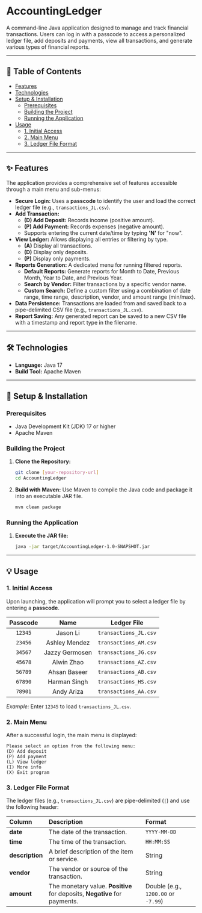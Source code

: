 # AccountingLedger

A command-line Java application designed to manage and track financial transactions. Users can log in with a passcode to access a personalized ledger file, add deposits and payments, view all transactions, and generate various types of financial reports.

-----

## 📑 Table of Contents

  * [Features](https://www.google.com/search?q=%23features)
  * [Technologies](https://www.google.com/search?q=%23technologies)
  * [Setup & Installation](https://www.google.com/search?q=%23setup--installation)
      * [Prerequisites](https://www.google.com/search?q=%23prerequisites)
      * [Building the Project](https://www.google.com/search?q=%23building-the-project)
      * [Running the Application](https://www.google.com/search?q=%23running-the-application)
  * [Usage](https://www.google.com/search?q=%23usage)
      * [1. Initial Access](https://www.google.com/search?q=%231-initial-access)
      * [2. Main Menu](https://www.google.com/search?q=%232-main-menu)
      * [3. Ledger File Format](https://www.google.com/search?q=%233-ledger-file-format)

-----

## ✨ Features

The application provides a comprehensive set of features accessible through a main menu and sub-menus:

  * **Secure Login:** Uses a **passcode** to identify the user and load the correct ledger file (e.g., `transactions_JL.csv`).
  * **Add Transaction:**
      * **(D) Add Deposit:** Records income (positive amount).
      * **(P) Add Payment:** Records expenses (negative amount).
      * Supports entering the current date/time by typing **'N'** for "now".
  * **View Ledger:** Allows displaying all entries or filtering by type.
      * **(A)** Display all transactions.
      * **(D)** Display only deposits.
      * **(P)** Display only payments.
  * **Reports Generation:** A dedicated menu for running filtered reports.
      * **Default Reports:** Generate reports for Month to Date, Previous Month, Year to Date, and Previous Year.
      * **Search by Vendor:** Filter transactions by a specific vendor name.
      * **Custom Search:** Define a custom filter using a combination of date range, time range, description, vendor, and amount range (min/max).
  * **Data Persistence:** Transactions are loaded from and saved back to a pipe-delimited CSV file (e.g., `transactions_JL.csv`).
  * **Report Saving:** Any generated report can be saved to a new CSV file with a timestamp and report type in the filename.

-----

## 🛠️ Technologies

  * **Language:** Java 17
  * **Build Tool:** Apache Maven

-----

## 🚀 Setup & Installation

### Prerequisites

  * Java Development Kit (JDK) 17 or higher
  * Apache Maven

### Building the Project

1.  **Clone the Repository:**
    ```bash
    git clone [your-repository-url]
    cd AccountingLedger
    ```
2.  **Build with Maven:**
    Use Maven to compile the Java code and package it into an executable JAR file.
    ```bash
    mvn clean package
    ```

### Running the Application

1.  **Execute the JAR file:**
    ```bash
    java -jar target/AccountingLedger-1.0-SNAPSHOT.jar
    ```

-----

## 💡 Usage

### 1\. Initial Access

Upon launching, the application will prompt you to select a ledger file by entering a **passcode**.

| Passcode | Name | Ledger File |
| :---: | :---: | :---: |
| `12345` | Jason Li | `transactions_JL.csv` |
| `23456` | Ashley Mendez | `transactions_AM.csv` |
| `34567` | Jazzy Germosen | `transactions_JG.csv` |
| `45678` | Alwin Zhao | `transactions_AZ.csv` |
| `56789` | Ahsan Baseer | `transactions_AB.csv` |
| `67890` | Harman Singh | `transactions_HS.csv` |
| `78901` | Andy Ariza | `transactions_AA.csv` |

*Example:* Enter `12345` to load `transactions_JL.csv`.

### 2\. Main Menu

After a successful login, the main menu is displayed:

```
Please select an option from the following menu:
(D) Add deposit
(P) Add payment
(L) View ledger
(I) More info
(X) Exit program
```

### 3\. Ledger File Format

The ledger files (e.g., `transactions_JL.csv`) are pipe-delimited (`|`) and use the following header:

| Column | Description | Format |
| :--- | :--- | :--- |
| **date** | The date of the transaction. | `YYYY-MM-DD` |
| **time** | The time of the transaction. | `HH:MM:SS` |
| **description** | A brief description of the item or service. | String |
| **vendor** | The vendor or source of the transaction. | String |
| **amount** | The monetary value. **Positive** for deposits, **Negative** for payments. | Double (e.g., `1200.00` or `-7.99`) |
